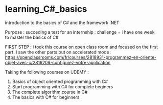 # learning_C#_basics
introduction to the basics of C# and the framework .NET


Purpose : succeding a test for an internship : challenge = i have one week to master the basics of C#

FIRST STEP : i took this course on open class room and focused on the first part. I saw the other parts but on accelerated mode : 
https://openclassrooms.com/fr/courses/2818931-programmez-en-oriente-objet-avec-c/2819206-configurez-votre-application 

Taking the following courses on UDEMY : 

1) Basics of object oriented programming with C#
2) Start programming with C# for complete beginers 
3) The complete algorithm course in C# 
4) The basics with C# for beginners
